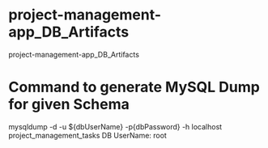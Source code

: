 # project-management-app_DB_Artifacts
project-management-app_DB_Artifacts

# Command to generate MySQL Dump for given Schema
mysqldump -d -u ${dbUserName} -p{dbPassword} -h localhost project_management_tasks
DB UserName: root
